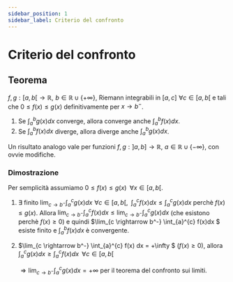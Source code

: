 ```yaml
---
sidebar_position: 1
sidebar_label: Criterio del confronto
---
```


# Criterio del confronto

## Teorema 

$f,g:[a,b[\rightarrow\mathbb{R}, \,\, b\in\mathbb{R}\cup\{+\infty\}$, Riemann integrabili in $[a,c] \,\, \forall c \in [a,b[$ e tali che $0\leq f(x) \leq g(x)$ definitivamente per $x \rightarrow b^-$.

1. Se $\int_{a}^{b}g(x)dx$ converge, allora converge anche $\int_{a}^{b} f(x)dx$.
2. Se $\int_{a}^{b} f(x)dx$ diverge, allora diverge anche $\int_{a}^{b}g(x)dx$.

Un risultato analogo vale per funzioni $f,g:]a,b]\rightarrow\mathbb{R}, \,\, a\in\mathbb{R}\cup\{-\infty\}$, con ovvie modifiche.

### Dimostrazione
Per semplicità assumiamo $0 \leq f(x)\leq g(x) \,\,\, \forall x \in [a,b[$.

1. $\exists$ finito $\lim_{c \rightarrow b^-} \int_{a}^{c} g(x) dx \,\, \forall c \in [a,b[,\,\,\, \int_{a}^{c}f(x)dx \leq \int_{a}^{c} g(x)dx$ 
perchè $f(x)\leq g(x)$. Allora $\lim_{c \rightarrow b^-} \int_{a}^{c} f(x)dx \leq \lim_{c \rightarrow b^-} \int_{a}^{c} g(x)dx$ 
(che esistono perchè $f(x)\geq 0$) e quindi 
$\lim_{c \rightarrow b^-} \int_{a}^{c} f(x)dx $ esiste finito e $\int_{a}^{b} f(x)dx$ è convergente.
2. $\lim_{c \rightarrow b^-} \int_{a}^{c} f(x) dx = +\infty $ ($f(x)\geq 0$), 
    allora $\int_{a}^{c} g(x)dx \geq \int_{a}^{c} f(x) dx \,\,\, \forall c \in [a,b[$ 

    $\Rightarrow \lim_{c \rightarrow b^-} \int_{a}^{c} g(x)dx =+\infty$ per il teorema del confronto sui limiti.
